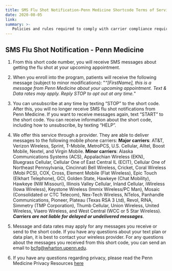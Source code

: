 ```yaml
---
title: SMS Flu Shot Notification-Penn Medicine Shortcode Terms of Service Policy
date: 2020-08-05
link:
summary: >-
   Policies and rules required to comply with carrier compliance requirements, industry standards, and applicable law.
---
```


## SMS Flu Shot Notification - Penn Medicine

1. From this short code number, you will receive SMS messages about getting the flu shot at your upcoming appointment.

2. When you enroll into the program, patients will receive the following message (subject to minor modifications): "*“[FirstName], this is a message from Penn Medicine about your upcoming appointment. Text & Data rates may apply. Reply STOP to opt out at any time.*"

3. You can unsubscribe at any time by texting “STOP” to the short code. After this, you will no longer receive SMS flu shot notifications from Penn Medicine. If you want to receive messages again, text “START” to the short code. You can receive information about the short code, including how to unsubscribe, by texting “HELP”.

4. We offer this service through a provider. They are able to deliver messages to the following mobile phone carriers: **Major carriers**: AT&T, Verizon Wireless, Sprint, T-Mobile, MetroPCS, U.S. Cellular, Alltel, Boost Mobile, Nextel, and Virgin Mobile. **Minor carriers**: Alaska Communications Systems (ACS), Appalachian Wireless (EKN), Bluegrass Cellular, Cellular One of East Central IL (ECIT), Cellular One of Northeast Pennsylvania, Cincinnati Bell Wireless, Cricket, Coral Wireless (Mobi PCS), COX, Cross, Element Mobile (Flat Wireless), Epic Touch (Elkhart Telephone), GCI, Golden State, Hawkeye (Chat Mobility), Hawkeye (NW Missouri), Illinois Valley Cellular, Inland Cellular, iWireless (Iowa Wireless), Keystone Wireless (Immix Wireless/PC Man), Mosaic (Consolidated or CTC Telecom), Nex-Tech Wireless, NTelos, Panhandle Communications, Pioneer, Plateau (Texas RSA 3 Ltd), Revol, RINA, Simmetry (TMP Corporation), Thumb Cellular, Union Wireless, United Wireless, Viaero Wireless, and West Central (WCC or 5 Star Wireless). ***Carriers are not liable for delayed or undelivered messages***.

5. Message and data rates may apply for any messages you receive or send to the short code. If you have any questions about your text plan or data plan, it is best to contact your wireless provider. For any questions about the messages you received from this short code, you can send an email to bcfg@wharton.upenn.edu.

6. If you have any questions regarding privacy, please read the Penn Medicine Privacy Resources [here](https://www.pennmedicine.org/for-patients-and-visitors/patient-information/hipaa-and-privacy)